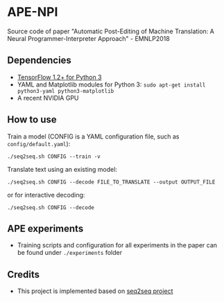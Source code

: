 # APE-NPI
Source code of paper "Automatic Post-Editing of Machine Translation: A Neural Programmer-Interpreter Approach" - EMNLP2018

## Dependencies

* [TensorFlow 1.2+ for Python 3](https://www.tensorflow.org/get_started/os_setup.html)
* YAML and Matplotlib modules for Python 3: `sudo apt-get install python3-yaml python3-matplotlib`
* A recent NVIDIA GPU

## How to use

Train a model (CONFIG is a YAML configuration file, such as `config/default.yaml`):

    ./seq2seq.sh CONFIG --train -v 


Translate text using an existing model:

    ./seq2seq.sh CONFIG --decode FILE_TO_TRANSLATE --output OUTPUT_FILE
or for interactive decoding:

    ./seq2seq.sh CONFIG --decode

## APE experiments
* Training scripts and configuration for all experiments in the paper can be found under `./experiments` folder

## Credits

* This project is implemented based on [seq2seq project](https://github.com/eske/seq2seq/)
